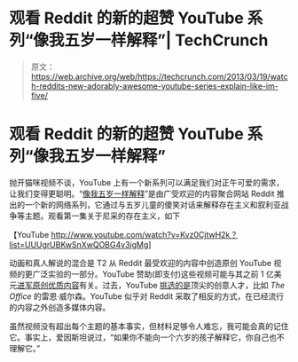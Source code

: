 # 观看 Reddit 的新的超赞 YouTube 系列“像我五岁一样解释”| TechCrunch

> 原文：<https://web.archive.org/web/https://techcrunch.com/2013/03/19/watch-reddits-new-adorably-awesome-youtube-series-explain-like-im-five/>

# 观看 Reddit 的新的超赞 YouTube 系列“像我五岁一样解释”

抛开猫咪视频不谈，YouTube 上有一个新系列可以满足我们对正午可爱的需求，让我们变得更聪明。“[像我五岁一样解释](https://web.archive.org/web/20230323194410/http://www.reddit.com/r/explainlikeimfive/)”是由广受欢迎的内容聚合网站 Reddit 推出的一个新的网络系列，它通过与五岁儿童的傻笑对话来解释存在主义和叙利亚战争等主题。观看第一集关于尼采的存在主义，如下

【YouTube http://www.youtube.com/watch?v=Kvz0CjtwH2k？list=UUUgrUBKwSnXwQOBG4v3igMg]

动画和真人解说的混合是 T2 从 Reddit 最受欢迎的内容中创造原创 YouTube 视频的更广泛实验的一部分。YouTube 赞助(即支付)这些视频可能与其之前 1 亿美元[进军原创优质内容](https://web.archive.org/web/20230323194410/http://usatoday30.usatoday.com/tech/news/story/2012-02-20/youtube-original-content/53170394/1)有关。过去，YouTube [挑选的是](https://web.archive.org/web/20230323194410/http://www.huffingtonpost.com/shira-lazar/how-office-star-rainn-wil_b_1354366.html)顶尖的创意人才，比如 *The Office* 的雷恩·威尔森。YouTube 似乎对 Reddit 采取了相反的方式，在已经流行的内容之外创造多媒体内容。

虽然视频没有超出每个主题的基本事实，但材料足够令人难忘，我可能会真的记住它。事实上，爱因斯坦说过，“如果你不能向一个六岁的孩子解释它，你自己也不理解它。”